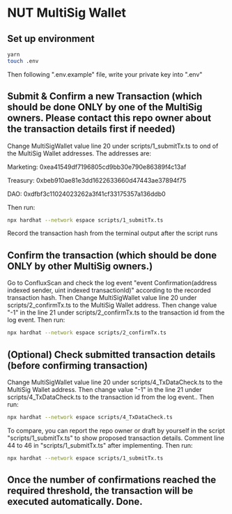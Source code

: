 # NUT MultiSig Wallet
## Set up environment
```bash
yarn
touch .env
```
Then following ".env.example" file, write your private key into ".env"
## Submit & Confirm a new Transaction (which should be done ONLY by one of the MultiSig owners. Please contact this repo owner about the transaction details first if needed)
Change MultiSigWallet value line 20 under scripts/1_submitTx.ts to ond of the MultiSig Wallet addresses. The addresses are: 

Marketing:	0xea41549df7196805cd9bb30e790e86389f4c13af

Treasury:	0xbeb910ae81e3dd1622633660d47443ae37894f75

DAO:	0xdfbf3c11024023262a3f41cf33175357a136ddb0

Then run:
```bash
npx hardhat --network espace scripts/1_submitTx.ts
```
Record the transaction hash from the terminal output after the script runs

## Confirm the transaction (which should be done ONLY by other MultiSig owners.)
Go to ConfluxScan and check the log event "event Confirmation(address indexed sender, uint indexed transactionId)" according to the recorded transaction hash.
Then Change MultiSigWallet value line 20 under scripts/2_confirmTx.ts to the MultiSig Wallet address. Then change value "-1" in the line 21 under scripts/2_confirmTx.ts to the transaction id from the log event. Then run:
```bash
npx hardhat --network espace scripts/2_confirmTx.ts
```
## (Optional) Check submitted transaction details (before confirming transaction)
Change MultiSigWallet value line 20 under scripts/4_TxDataCheck.ts to the MultiSig Wallet address. Then change value "-1" in the line 21 under scripts/4_TxDataCheck.ts to the transaction id from the log event.. Then run:
```bash
npx hardhat --network espace scripts/4_TxDataCheck.ts
```
To compare, you can report the repo owner or draft by yourself in the script "scripts/1_submitTx.ts" to show proposed transaction details. Comment line 44 to 46 in "scripts/1_submitTx.ts" after implementing. Then run:
```bash
npx hardhat --network espace scripts/1_submitTx.ts
```
## Once the number of confirmations reached the required threshold, the transaction will be executed automatically. Done.